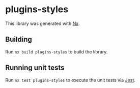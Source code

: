 # plugins-styles

This library was generated with [Nx](https://nx.dev).

## Building

Run `nx build plugins-styles` to build the library.

## Running unit tests

Run `nx test plugins-styles` to execute the unit tests via [Jest](https://jestjs.io).
